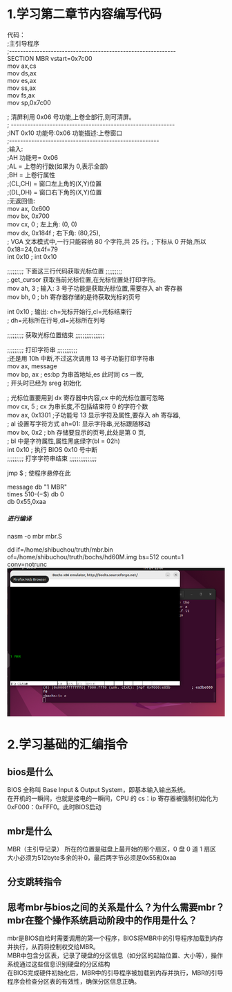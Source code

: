 # 1.学习第二章节内容编写代码
代码：   
;主引导程序   
;------------------------------------------------------------    
 SECTION MBR vstart=0x7c00   
 mov ax,cs   
 mov ds,ax   
 mov es,ax   
 mov ss,ax   
 mov fs,ax    
 mov sp,0x7c00    
 
; 清屏利用 0x06 号功能,上卷全部行,则可清屏｡    
; -----------------------------------------------------------     
 ;INT 0x10 功能号:0x06 功能描述:上卷窗口  
;------------------------------------------------------     
 ;输入:   
 ;AH 功能号= 0x06   
 ;AL = 上卷的行数(如果为 0,表示全部)   
 ;BH = 上卷行属性  
 ;(CL,CH) = 窗口左上角的(X,Y)位置  
 ;(DL,DH) = 窗口右下角的(X,Y)位置  
 ;无返回值:   
 mov ax, 0x600  
 mov bx, 0x700  
 mov cx, 0 ; 左上角: (0, 0)  
 mov dx, 0x184f ; 右下角: (80,25),  
 ; VGA 文本模式中,一行只能容纳 80 个字符,共 25 行｡ 
 ; 下标从 0 开始,所以 0x18=24,0x4f=79   
 int 0x10 ; int 0x10   
 
 ;;;;;;;;; 下面这三行代码获取光标位置 ;;;;;;;;;   
 ;.get_cursor 获取当前光标位置,在光标位置处打印字符｡  
 mov ah, 3 ; 输入: 3 号子功能是获取光标位置,需要存入 ah 寄存器  
 mov bh, 0 ; bh 寄存器存储的是待获取光标的页号  
 
 int 0x10 ; 输出: ch=光标开始行,cl=光标结束行  
 ; dh=光标所在行号,dl=光标所在列号  
 
 ;;;;;;;;; 获取光标位置结束 ;;;;;;;;;;;;;;;;   
 
 ;;;;;;;;; 打印字符串 ;;;;;;;;;;;   
 ;还是用 10h 中断,不过这次调用 13 号子功能打印字符串  
 mov ax, message   
 mov bp, ax ; es:bp 为串首地址,es 此时同 cs 一致,   
 ; 开头时已经为 sreg 初始化  
 
 ; 光标位置要用到 dx 寄存器中内容,cx 中的光标位置可忽略  
 mov cx, 5 ; cx 为串长度,不包括结束符 0 的字符个数  
 mov ax, 0x1301 ;子功能号 13 显示字符及属性,要存入 ah 寄存器,   
 ; al 设置写字符方式 ah=01: 显示字符串,光标跟随移动  
 mov bx, 0x2 ; bh 存储要显示的页号,此处是第 0 页,    
 ; bl 中是字符属性,属性黑底绿字(bl = 02h)   
 int 0x10 ; 执行 BIOS 0x10 号中断  
 ;;;;;;;;; 打字字符串结束 ;;;;;;;;;;;;;;;    

 jmp $ ; 使程序悬停在此   

 message db "1 MBR"   
 times 510-($-$$) db 0    
 db 0x55,0xaa  
 ##### 进行编译
 nasm -o mbr mbr.S

 dd if=/home/shibuchou/truth/mbr.bin of=/home/shibuchou/truth/bochs/hd60M.img bs=512 count=1 conv=notrunc  
 ![结果](https://github.com/shibuchou/truthlib/blob/51d83be12d8bfc615c449cbe7f6b3649d6b4e338/%E5%BE%AE%E4%BF%A1%E5%9B%BE%E7%89%87_20250124223145.png)
 
# 2.学习基础的汇编指令
## bios是什么
BIOS 全称叫 Base Input & Output System，即基本输入输出系统。  
在开机的一瞬间，也就是接电的一瞬间，CPU 的 cs：ip 寄存器被强制初始化为 0xF000：0xFFF0。此时BIOS启动  
## mbr是什么
MBR（主引导记录） 所在的位置是磁盘上最开始的那个扇区，0 盘 0 道 1 扇区  
大小必须为512byte多余的补0，最后两字节必须是0x55和0xaa
## 分支跳转指令
## 思考mbr与bios之间的关系是什么？为什么需要mbr？mbr在整个操作系统启动阶段中的作用是什么？
mbr是BIOS自检时需要调用的第一个程序，BIOS将MBR中的引导程序加载到内存并执行，从而将控制权交给MBR。  
MBR中包含分区表，记录了硬盘的分区信息（如分区的起始位置、大小等），操作系统通过这些信息识别硬盘的分区结构  
在BIOS完成硬件初始化后，MBR中的引导程序被加载到内存并执行，MBR的引导程序会检查分区表的有效性，确保分区信息正确。  
